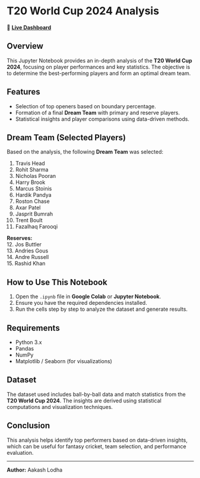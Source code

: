 # T20 World Cup 2024 Analysis  

🔗 **[Live Dashboard](https://t20-world-cup-analysis-dvu4snftxn3b6ap8cu4wdb.streamlit.app/)**  

## Overview  
This Jupyter Notebook provides an in-depth analysis of the **T20 World Cup 2024**, focusing on player performances and key statistics. The objective is to determine the best-performing players and form an optimal dream team.  

## Features  
- Selection of top openers based on boundary percentage.  
- Formation of a final **Dream Team** with primary and reserve players.  
- Statistical insights and player comparisons using data-driven methods.  

## Dream Team (Selected Players)  
Based on the analysis, the following **Dream Team** was selected:  

1. Travis Head  
2. Rohit Sharma  
3. Nicholas Pooran  
4. Harry Brook  
5. Marcus Stoinis  
6. Hardik Pandya  
7. Roston Chase  
8. Axar Patel  
9. Jasprit Bumrah  
10. Trent Boult  
11. Fazalhaq Farooqi  

**Reserves:**  
12. Jos Buttler  
13. Andries Gous  
14. Andre Russell  
15. Rashid Khan  

## How to Use This Notebook  
1. Open the `.ipynb` file in **Google Colab** or **Jupyter Notebook**.  
2. Ensure you have the required dependencies installed.  
3. Run the cells step by step to analyze the dataset and generate results.  

## Requirements  
- Python 3.x  
- Pandas  
- NumPy  
- Matplotlib / Seaborn (for visualizations)  

## Dataset  
The dataset used includes ball-by-ball data and match statistics from the **T20 World Cup 2024**. The insights are derived using statistical computations and visualization techniques.  

## Conclusion  
This analysis helps identify top performers based on data-driven insights, which can be useful for fantasy cricket, team selection, and performance evaluation.  

---  
**Author:** Aakash Lodha  
